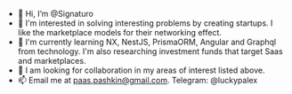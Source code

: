 - 🖖 Hi, I’m @Signaturo
- 👀 I'm interested in solving interesting problems by creating startups. I like the marketplace models for their networking effect.  
- 🌱 I'm currently learning NX, NestJS, PrismaORM, Angular and Graphql from technology. I'm also researching investment funds that target Saas and marketplaces.
- 💞️ I am looking for collaboration in my areas of interest listed above. 
- 📫 Email me at paas.pashkin@gmail.com. Telegram: @luckypalex

<!---
Signaturo/Signaturo is a ✨ special ✨ repository because its `README.md` (this file) appears on your GitHub profile.
You can click the Preview link to take a look at your changes.
--->
